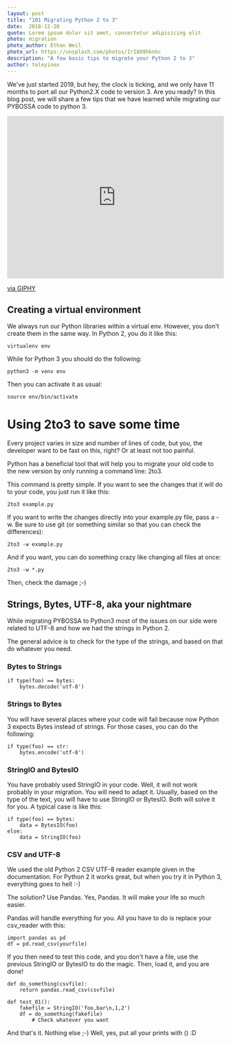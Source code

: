 ```yaml
---
layout: post
title: "101 Migrating Python 2 to 3"
date:  2018-12-20 
quote: Lorem ipsum dolor sit amet, consectetur adipisicing elit
photo: migration
photo_author: Ethan Weil
photo_url: https://unsplash.com/photos/IrI889hknhc
description: "A few basic tips to migrate your Python 2 to 3"
author: teleyinex
---
```


We've just started 2019, but hey, the clock is ticking, and we only have 11 months to port all our Python2.X code to version 3. Are you ready? In this blog post, we will share a few tips that we have learned while migrating our PYBOSSA code to python 3.
<div style="width:100%;height:0;padding-bottom:75%;position:relative;"><iframe src="https://giphy.com/embed/thNsW0HZ534DC" width="100%" height="100%" style="position:absolute" frameBorder="0" class="giphy-embed" allowFullScreen></iframe></div><p><a href="https://giphy.com/gifs/countdown-thNsW0HZ534DC">via GIPHY</a></p>

## Creating a virtual environment

We always run our Python libraries within a virtual env. However, you don't create them in the same way. In Python 2, you do it like this:

```
virtualenv env
```
While for Python 3 you should do the following:

```
python3 -m venv env
```
Then you can activate it as usual:

```
source env/bin/activate
```
# Using 2to3 to save some time
Every project varies in size and number of lines of code, but you, the developer want to be fast on this, right? Or at least not too painful.

Python has a beneficial tool that will help you to migrate your old code to the new version by only running a command line: 2to3.

This command is pretty simple. If you want to see the changes that it will do to your code, you just run it like this:

```
2to3 example.py
```
If you want to write the changes directly into your example.py file, pass a -w. Be sure to use git (or something similar so that you can check the differences):
```
2to3 -w example.py
```
And if you want, you can do something crazy like changing all files at once:
```
2to3 -w *.py
```
Then, check the damage ;-)

## Strings, Bytes, UTF-8, aka your nightmare
While migrating PYBOSSA to Python3 most of the issues on our side were related to UTF-8 and how we had the strings in Python 2.

The general advice is to check for the type of the strings, and based on that do whatever you need.

### Bytes to Strings
```
if type(foo) == bytes:
	bytes.decode('utf-8')
```
### Strings to Bytes
You will have several places where your code will fail because now Python 3 expects Bytes instead of strings. For those cases, you can do the following:

```
if type(foo) == str:
	bytes.encode('utf-8')
```

### StringIO and BytesIO
You have probably used StringIO in your code. Well, it will not work probably in your migration. You will need to adapt it. Usually, based on the type of the text, you will have to use StringIO or BytesIO. Both will solve it for you. A typical case is like this:

```
if type(foo) == bytes:
	data = BytesIO(foo)
else:
	data = StringIO(foo)
```

### CSV and UTF-8
We used the old Python 2 CSV UTF-8 reader example given in the documentation. For Python 2 it works great, but when you try it in Python 3, everything goes to hell :-)

The solution? Use Pandas. Yes, Pandas. It will make your life so much easier.

Pandas will handle everything for you. All you have to do is replace your csv_reader with this:

```
import pandas as pd
df = pd.read_csv(yourfile)
```
If you then need to test this code, and you don't have a file, use the previous StringIO or BytesIO to do the magic. Then, load it, and you are done!

```
def do_something(csvfile):
	return pandas.read_csv(csvfile)

def test_01():
	fakefile = StringIO('foo,bar\n,1,2')
	df = do_something(fakefile)
        # Check whatever you want
```
And that's it. Nothing else ;-) Well, yes, put all your prints with () :D
